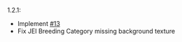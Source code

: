 1.2.1:
- Implement [#13](https://github.com/Christofmeg/JustEnoughBreeding/issues/13)
- Fix JEI Breeding Category missing background texture